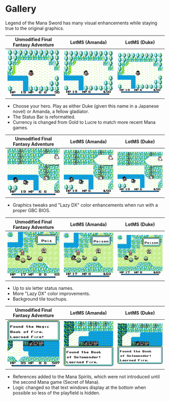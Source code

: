 # Gallery

Legend of the Mana Sword has many visual enhancements while staying true to the original graphics.

| Unmodified Final Fantasy Adventure | LotMS (Amanda) | LotMS (Duke) |
| ---------------------------------- | -------------- | ------------ |
| ![FFA: Start](images/gallery/start_ffa.png) | ![LotMS Amanda: Start](images/gallery/start_amanda.png) | ![LotMS Duke: Start](images/gallery/start_duke.png) |

* Choose your hero. Play as either Duke (given this name in a Japanese novel) or Amanda, a fellow gladiator.
* The Status Bar is reformatted.
* Currency is changed from Gold to Lucre to match more recent Mana games.

| Unmodified Final Fantasy Adventure | LotMS (Amanda) | LotMS (Duke) |
| ---------------------------------- | -------------- | ------------ |
| ![FFA: Rabite](images/gallery/rabite_ffa.png) | ![LotMS Amanda: Rabite](images/gallery/rabite_amanda.png) | ![LotMS Duke: Rabite](images/gallery/rabite_duke.png) |

* Graphics tweaks and "Lazy DX" color enhancements when run with a proper GBC BIOS.

| Unmodified Final Fantasy Adventure | LotMS (Amanda) | LotMS (Duke) |
| ---------------------------------- | -------------- | ------------ |
| ![FFA: Poison](images/gallery/poison_ffa.png) | ![LotMS Amanda: Poison](images/gallery/poison_amanda.png) | ![LotMS Duke: Poison](images/gallery/poison_duke.png) |

* Up to six letter status names.
* More "Lazy DX" color improvements.
* Background tile touchups.

| Unmodified Final Fantasy Adventure | LotMS (Amanda) | LotMS (Duke) |
| ---------------------------------- | -------------- | ------------ |
| ![FFA: Salamander](images/gallery/salamander_ffa.png) | ![LotMS Amanda: Salamander](images/gallery/salamander_amanda.png) | ![LotMS Duke: Salamander](images/gallery/salamander_duke.png) |

* References added to the Mana Spirits, which were not introduced until the second Mana game (Secret of Mana).
* Logic changed so that text windows display at the bottom when possible so less of the playfield is hidden.

